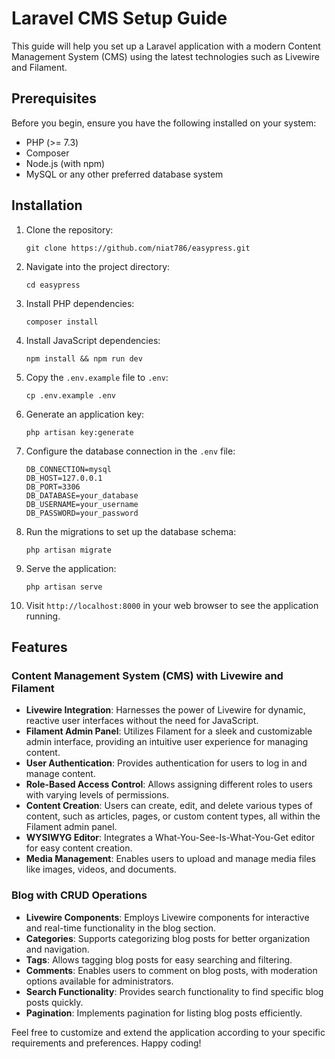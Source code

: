 # Laravel CMS Setup Guide

This guide will help you set up a Laravel application with a modern Content Management System (CMS) using the latest technologies such as Livewire and Filament.

## Prerequisites

Before you begin, ensure you have the following installed on your system:

- PHP (>= 7.3)
- Composer
- Node.js (with npm)
- MySQL or any other preferred database system

## Installation

1. Clone the repository:

    ```
    git clone https://github.com/niat786/easypress.git
    ```

2. Navigate into the project directory:

    ```
    cd easypress
    ```

3. Install PHP dependencies:

    ```
    composer install
    ```

4. Install JavaScript dependencies:

    ```
    npm install && npm run dev
    ```

5. Copy the `.env.example` file to `.env`:

    ```
    cp .env.example .env
    ```

6. Generate an application key:

    ```
    php artisan key:generate
    ```

7. Configure the database connection in the `.env` file:

    ```
    DB_CONNECTION=mysql
    DB_HOST=127.0.0.1
    DB_PORT=3306
    DB_DATABASE=your_database
    DB_USERNAME=your_username
    DB_PASSWORD=your_password
    ```

8. Run the migrations to set up the database schema:

    ```
    php artisan migrate
    ```

9. Serve the application:

    ```
    php artisan serve
    ```

10. Visit `http://localhost:8000` in your web browser to see the application running.

## Features

### Content Management System (CMS) with Livewire and Filament

- **Livewire Integration**: Harnesses the power of Livewire for dynamic, reactive user interfaces without the need for JavaScript.
- **Filament Admin Panel**: Utilizes Filament for a sleek and customizable admin interface, providing an intuitive user experience for managing content.
- **User Authentication**: Provides authentication for users to log in and manage content.
- **Role-Based Access Control**: Allows assigning different roles to users with varying levels of permissions.
- **Content Creation**: Users can create, edit, and delete various types of content, such as articles, pages, or custom content types, all within the Filament admin panel.
- **WYSIWYG Editor**: Integrates a What-You-See-Is-What-You-Get editor for easy content creation.
- **Media Management**: Enables users to upload and manage media files like images, videos, and documents.

### Blog with CRUD Operations

- **Livewire Components**: Employs Livewire components for interactive and real-time functionality in the blog section.
- **Categories**: Supports categorizing blog posts for better organization and navigation.
- **Tags**: Allows tagging blog posts for easy searching and filtering.
- **Comments**: Enables users to comment on blog posts, with moderation options available for administrators.
- **Search Functionality**: Provides search functionality to find specific blog posts quickly.
- **Pagination**: Implements pagination for listing blog posts efficiently.

Feel free to customize and extend the application according to your specific requirements and preferences. Happy coding!
